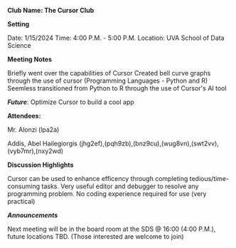 **Club Name: The Cursor Club**

**Setting**

  Date: 1/15/2024
  Time: 4:00 P.M. - 5:00 P.M.
  Location: UVA School of Data Science

**Meeting Notes**
  
  Briefly went over the capabilities of Cursor
  Created bell curve graphs through the use of cursor (Programming Languages - Python and R)
  Seemless transitioned from Python to R through the use of Cursor's AI tool
  
  ***Future***: Optimize Cursor to build a cool app

**Attendees:** 

Mr. Alonzi (lpa2a)

Addis, Abel Hailegiorgis (jhg2ef),(pqh9zb),(bnz9cu),(wug8vn),(swt2vv),(vyb7mr),(nxy2wd)

**Discussion Highlights**

Cursor can be used to enhance efficency through completing tedious/time-consuming tasks. Very useful editor and debugger to resolve any programming problem. No coding experience required for use (very practical)

***Announcements***

Next meeting will be in the board room at the SDS @ 16:00 (4:00 P.M.), future locations TBD. (Those interested are welcome to join)
